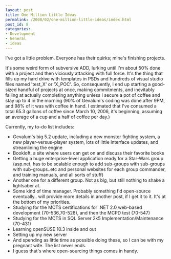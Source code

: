 ```yaml
---
layout: post
title: One Million Little Ideas
permalink: /2008/02/one-million-little-ideas/index.html
post_id: 8
categories: 
- Development
- General
- ideas
---
```


I've got a little problem. Everyone has their quirks; mine's finishing projects.

It's
some weird form of subversive ADD, lurking until I'm about 50% done
with a project and then viciously attacking with full force. It's the
thing that fills up my hard drive with templates in PSDs and hundreds
of visual studio files named 'test_X' or 'X_POC'. So, consequently, I
end up starting a good-sized handful of projects at once, making
commitments, and inevitably failing at actually completing anything
unless I secure a pot of coffee and stay up to 4 in the morning (90% of
Gevalum's coding was done after 9PM, and 98% of it was with coffee in
hand. I estimated that I've consumed a total 65.3 gallons of coffee
since March 10, 2006, it's beginning, assuming an average of a cup and
a half of coffee per day.)

Currently, my to-do list includes:

* Gevalum's big 5.2 update, including a new monster fighting system, a
  new player-versus-player system, lots of little interface updates, and
  streamlining the engine
* Bookloft, a site where users can get on and discuss their favorite books
* Getting a huge enterprise-level application ready for a Star-Wars group
  (asp.net, has to be scalable enough to add sub-groups with sub-groups
  with sub-groups..etc and personal websites for each group commander,
  and training manuals, and all sorts of stuff)
* Another one for a different group. Not as big, but still nothing to shake a lightsaber at.
* Some kind of time manager. Probably something I'd open-source
  eventually.. will provide more details in another post, if I get it to
  it. It's at the bottom of my priorities.
* Studying for the MCTS certifications for .NET 2.0 web-based development (70-536,70-528), and then the MCPD test (70-547)
* Studying for the MCTS in SQL Server 2k5 Implementation/Maintenance (70-431)
* Learning openSUSE 10.3 inside and out
* Setting up my new server
* And spending as little time as possible doing these, so I can be with my pregnant wife. The list never ends.
* I guess that's where open-sourcing things comes in handy.
